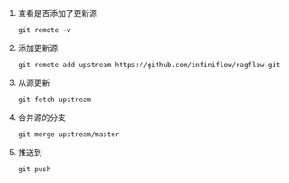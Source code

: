 <!--
 * @Date: 2021-12-16 14:50:54
 * @LastEditors: Future Meng
 * @LastEditTime: 2025-01-14 23:31:37
-->

1. 查看是否添加了更新源
   ```
   git remote -v
   ```
2. 添加更新源
   ```
   git remote add upstream https://github.com/infiniflow/ragflow.git
   ```
3. 从源更新
   ```
   git fetch upstream
   ```
4. 合并源的分支
   ```
   git merge upstream/master
   ```

5. 推送到
   ```
   git push
   ```